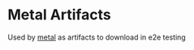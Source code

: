 # Metal Artifacts

Used by [metal](https://github.com/intunderflow/metal) as artifacts to download in e2e testing

